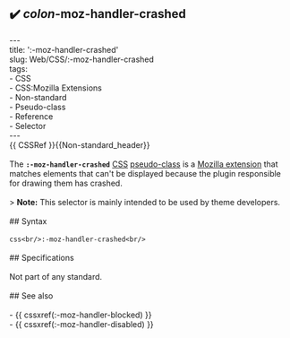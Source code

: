 ## ✔️ _colon_-moz-handler-crashed 
 ---<br/>title: ':-moz-handler-crashed'<br/>slug: Web/CSS/:-moz-handler-crashed<br/>tags:<br/>  - CSS<br/>  - CSS:Mozilla Extensions<br/>  - Non-standard<br/>  - Pseudo-class<br/>  - Reference<br/>  - Selector<br/>---<br/>{{ CSSRef }}{{Non-standard_header}}<br/><br/>The **`:-moz-handler-crashed`** [CSS](/en-US/docs/Web/CSS) [pseudo-class](/en-US/docs/Web/CSS/Pseudo-classes) is a [Mozilla extension](/en-US/docs/Web/CSS/Mozilla_Extensions) that matches elements that can't be displayed because the plugin responsible for drawing them has crashed.<br/><br/>> **Note:** This selector is mainly intended to be used by theme developers.<br/><br/>## Syntax<br/><br/>```css<br/>:-moz-handler-crashed<br/>```<br/><br/>## Specifications<br/><br/>Not part of any standard.<br/><br/>## See also<br/><br/>- {{ cssxref(:-moz-handler-blocked) }}<br/>- {{ cssxref(:-moz-handler-disabled) }}<br/>